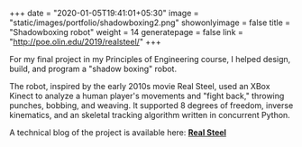 +++
date = "2020-01-05T19:41:01+05:30"
image = "static/images/portfolio/shadowboxing2.png"
showonlyimage = false
title = "Shadowboxing robot"
weight = 14
generatepage = false
link = "http://poe.olin.edu/2019/realsteel/"
+++

For my final project in my Principles of Engineering course, I helped design, build, and program a "shadow boxing" robot.

The robot, inspired by the early 2010s movie Real Steel, used an XBox Kinect to analyze a human player's movements and "fight back," throwing punches, bobbing, and weaving. It supported 8 degrees of freedom, inverse kinematics, and an skeletal tracking algorithm written in concurrent Python.

A technical blog of the project is available here: __[Real Steel](http://poe.olin.edu/2019/realsteel/)__
